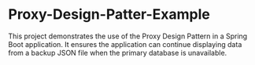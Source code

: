 # Proxy-Design-Patter-Example
This project demonstrates the use of the Proxy Design Pattern in a Spring Boot application. It ensures the application can continue displaying data from a backup JSON file when the primary database is unavailable.
